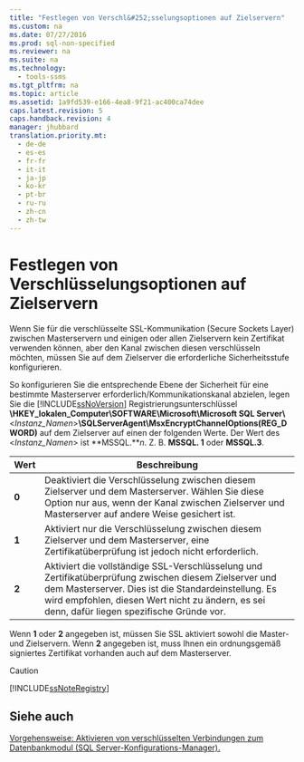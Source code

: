 ```yaml
---
title: "Festlegen von Verschl&#252;sselungsoptionen auf Zielservern"
ms.custom: na
ms.date: 07/27/2016
ms.prod: sql-non-specified
ms.reviewer: na
ms.suite: na
ms.technology: 
  - tools-ssms
ms.tgt_pltfrm: na
ms.topic: article
ms.assetid: 1a9fd539-e166-4ea8-9f21-ac400ca74dee
caps.latest.revision: 5
caps.handback.revision: 4
manager: jhubbard
translation.priority.mt: 
  - de-de
  - es-es
  - fr-fr
  - it-it
  - ja-jp
  - ko-kr
  - pt-br
  - ru-ru
  - zh-cn
  - zh-tw
---
```

# Festlegen von Verschl&#252;sselungsoptionen auf Zielservern
Wenn Sie für die verschlüsselte SSL-Kommunikation (Secure Sockets Layer) zwischen Masterservern und einigen oder allen Zielservern kein Zertifikat verwenden können, aber den Kanal zwischen diesen verschlüsseln möchten, müssen Sie auf dem Zielserver die erforderliche Sicherheitsstufe konfigurieren.  
  
So konfigurieren Sie die entsprechende Ebene der Sicherheit für eine bestimmte Masterserver erforderlich\/Kommunikationskanal abzielen, legen Sie die [!INCLUDE[ssNoVersion](../content/includes/ssNoVersion_md.md)] Registrierungsunterschlüssel **\\HKEY\_lokalen\_Computer\\SOFTWARE\\Microsoft\\Microsoft SQL Server\\**<*Instanz\_Namen*>**\\SQLServerAgent\\MsxEncryptChannelOptions(REG\_DWORD)** auf dem Zielserver auf einen der folgenden Werte. Der Wert des <*Instanz\_Namen*> ist **MSSQL.***n*. Z. B. **MSSQL. 1** oder **MSSQL.3**.  
  
|Wert|Beschreibung|  
|---------|---------------|  
|**0**|Deaktiviert die Verschlüsselung zwischen diesem Zielserver und dem Masterserver. Wählen Sie diese Option nur aus, wenn der Kanal zwischen Zielserver und Masterserver auf andere Weise gesichert ist.|  
|**1**|Aktiviert nur die Verschlüsselung zwischen diesem Zielserver und dem Masterserver, eine Zertifikatüberprüfung ist jedoch nicht erforderlich.|  
|**2**|Aktiviert die vollständige SSL-Verschlüsselung und Zertifikatüberprüfung zwischen diesem Zielserver und dem Masterserver. Dies ist die Standardeinstellung. Es wird empfohlen, diesen Wert nicht zu ändern, es sei denn, dafür liegen spezifische Gründe vor.|  
  
Wenn **1** oder **2** angegeben ist, müssen Sie SSL aktiviert sowohl die Master-und Zielservern. Wenn **2** angegeben ist, muss Ihnen ein ordnungsgemäß signiertes Zertifikat vorhanden auch auf dem Masterserver.  
  
> [!CAUTION]  
> [!INCLUDE[ssNoteRegistry](../content/includes/ssNoteRegistry_md.md)]  
  
## Siehe auch  
[Vorgehensweise: Aktivieren von verschlüsselten Verbindungen zum Datenbankmodul (SQL Server-Konfigurations-Manager).](assetId:///e1e55519-97ec-4404-81ef-881da3b42006)  
  

